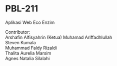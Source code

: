 # PBL-211
Aplikasi Web Eco Enzim  

Contributor:  
Arshafin Alfisyahrin (Ketua) 
Muhamad Ariffadhlullah  
Steven Kumala  
Muhammad Faldy Rizaldi  
Thalita Aurelia Marsim  
Agnes Natalia Silalahi  
